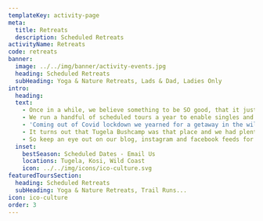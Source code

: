 ```yaml
---
templateKey: activity-page
meta:
  title: Retreats
  description: Scheduled Retreats
activityName: Retreats
code: retreats
banner:
  image: ../../img/banner/activity-events.jpg
  heading: Scheduled Retreats
  subHeading: Yoga & Nature Retreats, Lads & Dad, Ladies Only
intro:
  heading:
  text:
    - Once in a while, we believe something to be SO good, that it just wouldnt be right, not to schedule and share.
    - We run a handful of scheduled tours a year to enable singles and small groups to share their experience with other like-minded souls.
    - 'Coming out of Covid lockdown we yearned for a getaway in the wild outdoors: a place where our mind, body and soul, could be set free.'
    - It turns out that Tugela Bushcamp was that place and we had plenty of Yogi's keen to head to these hills.
    - So keep an eye out on our blog, instagram and facebook feeds for up-&-coming retreats.
  inset:
    bestSeason: Scheduled Dates - Email Us
    locations: Tugela, Kosi, Wild Coast
    icon: ../../img/icons/ico-culture.svg
featuredToursSection:
  heading: Scheduled Retreats
  subHeading: Yoga & Nature Retreats, Trail Runs...
icon: ico-culture
order: 3
---
```

